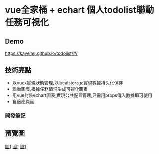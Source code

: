 # vue全家桶 + echart 個人todolist聯動任務可視化

## Demo
https://kayelau.github.io/todolist/#/

## 技術亮點
- 以vuex實現狀態管理,以localstorage實現數據持久化保存
- 聯動圖表,根據任務情況生成可視化圖表
- 用vue封裝echart圖表,實現公共配置管理,只需用props傳入數據即可使用
- 自適應頁面


### 開發筆記

## 預覽圖
[圖1](./img/display1.jpg)
[圖1](./img/display2.jpg)
[圖1](./img/display3.jpg)
